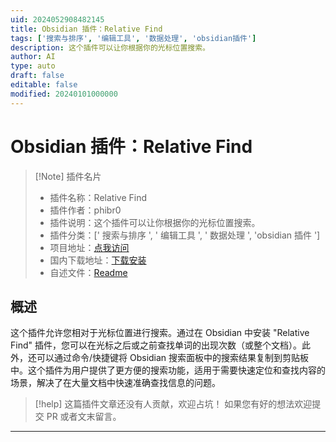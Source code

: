 ```yaml
---
uid: 2024052908482145
title: Obsidian 插件：Relative Find
tags: ['搜索与排序', '编辑工具', '数据处理', 'obsidian插件']
description: 这个插件可以让你根据你的光标位置搜索。
author: AI
type: auto
draft: false
editable: false
modified: 20240101000000
---
```


# Obsidian 插件：Relative Find

> [!Note] 插件名片
> - 插件名称：Relative Find
> - 插件作者：phibr0
> - 插件说明：这个插件可以让你根据你的光标位置搜索。
> - 插件分类：[' 搜索与排序 ', ' 编辑工具 ', ' 数据处理 ', 'obsidian 插件 ']
> - 项目地址：[点我访问](https://github.com/phibr0/obsidian-relative-find)
> - 国内下载地址：[下载安装](https://pkmer.cn/products/plugin/pluginMarket/?obsidian-relative-find)
> - 自述文件：[Readme](https://ghproxy.net/https://raw.githubusercontent.com/phibr0/obsidian-relative-find/master/README.md)

## 概述

这个插件允许您相对于光标位置进行搜索。通过在 Obsidian 中安装 "Relative Find" 插件，您可以在光标之后或之前查找单词的出现次数（或整个文档）。此外，还可以通过命令/快捷键将 Obsidian 搜索面板中的搜索结果复制到剪贴板中。这个插件为用户提供了更方便的搜索功能，适用于需要快速定位和查找内容的场景，解决了在大量文档中快速准确查找信息的问题。

> [!help]
> 这篇插件文章还没有人贡献，欢迎占坑！
> 如果您有好的想法欢迎提交 PR 或者文末留言。

---



